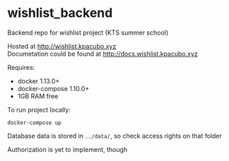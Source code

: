 # wishlist_backend
Backend repo for wishlist project (KTS summer school)

Hosted at http://wishlist.kpacubo.xyz \
Documetation could be found at http://docs.wishlist.kpacubo.xyz

Requires:
- docker 1.13.0+
- docker-compose 1.10.0+
- 1GB RAM free

To run project locally:
```
docker-compose up
```
Database data is stored in `../data/`, so check access rights on that folder

Authorization is yet to implement, though